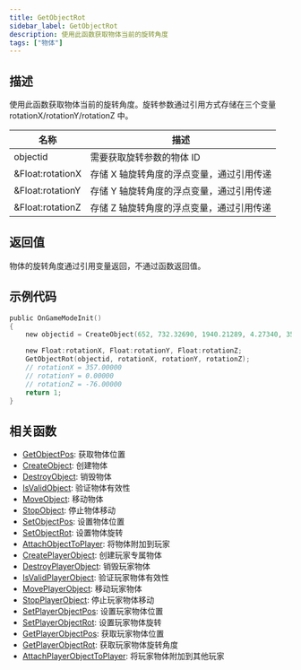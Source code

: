 ```yaml
---
title: GetObjectRot
sidebar_label: GetObjectRot
description: 使用此函数获取物体当前的旋转角度
tags: ["物体"]
---
```


## 描述

使用此函数获取物体当前的旋转角度。旋转参数通过引用方式存储在三个变量 rotationX/rotationY/rotationZ 中。

| 名称             | 描述                                      |
| ---------------- | ----------------------------------------- |
| objectid         | 需要获取旋转参数的物体 ID                 |
| &Float:rotationX | 存储 X 轴旋转角度的浮点变量，通过引用传递 |
| &Float:rotationY | 存储 Y 轴旋转角度的浮点变量，通过引用传递 |
| &Float:rotationZ | 存储 Z 轴旋转角度的浮点变量，通过引用传递 |

## 返回值

物体的旋转角度通过引用变量返回，不通过函数返回值。

## 示例代码

```c
public OnGameModeInit()
{
    new objectid = CreateObject(652, 732.32690, 1940.21289, 4.27340, 357.00000, 0.00000, -76.00000);

    new Float:rotationX, Float:rotationY, Float:rotationZ;
    GetObjectRot(objectid, rotationX, rotationY, rotationZ);
    // rotationX = 357.00000
    // rotationY = 0.00000
    // rotationZ = -76.00000
    return 1;
}
```

## 相关函数

- [GetObjectPos](GetObjectPos): 获取物体位置
- [CreateObject](CreateObject): 创建物体
- [DestroyObject](DestroyObject): 销毁物体
- [IsValidObject](IsValidObject): 验证物体有效性
- [MoveObject](MoveObject): 移动物体
- [StopObject](StopObject): 停止物体移动
- [SetObjectPos](SetObjectPos): 设置物体位置
- [SetObjectRot](SetObjectRot): 设置物体旋转
- [AttachObjectToPlayer](AttachObjectToPlayer): 将物体附加到玩家
- [CreatePlayerObject](CreatePlayerObject): 创建玩家专属物体
- [DestroyPlayerObject](DestroyPlayerObject): 销毁玩家物体
- [IsValidPlayerObject](IsValidPlayerObject): 验证玩家物体有效性
- [MovePlayerObject](MovePlayerObject): 移动玩家物体
- [StopPlayerObject](StopPlayerObject): 停止玩家物体移动
- [SetPlayerObjectPos](SetPlayerObjectPos): 设置玩家物体位置
- [SetPlayerObjectRot](SetPlayerObjectRot): 设置玩家物体旋转
- [GetPlayerObjectPos](GetPlayerObjectPos): 获取玩家物体位置
- [GetPlayerObjectRot](GetPlayerObjectRot): 获取玩家物体旋转角度
- [AttachPlayerObjectToPlayer](AttachPlayerObjectToPlayer): 将玩家物体附加到其他玩家
